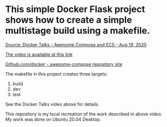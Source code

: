 # This simple Docker Flask project shows how to create a simple multistage build using a makefile.

[Source: Docker Talks - Awesome Compose and ECS - Aug 19, 2020](https://www.docker.com/blog/docker-talks-live-stream-monthly-recap-2/)

[The video is available at this link](https://youtu.be/htuJxYhHsQ8)

[Github.com/docker - awesome-compose repository site](https://github.com/docker/awesome-compose)

The makefile in this project creates three targets:

1. build
2. dev
3. test

See the Docker Talks video above for details.

This repository is my local recreation of the work described in above video.
My work was done on Ubuntu 20.04 Desktop.
